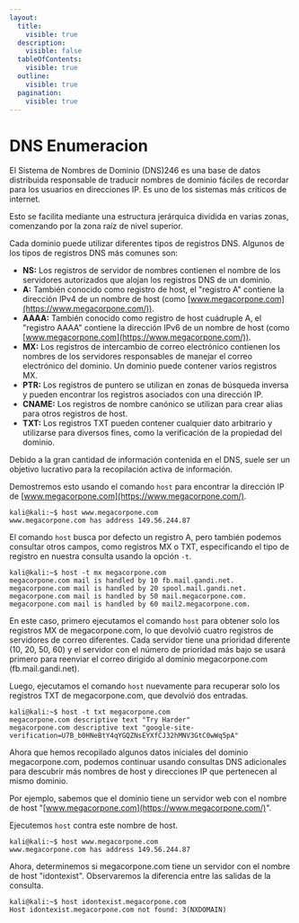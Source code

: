 ```yaml
---
layout:
  title:
    visible: true
  description:
    visible: false
  tableOfContents:
    visible: true
  outline:
    visible: true
  pagination:
    visible: true
---
```


# DNS Enumeracion

El Sistema de Nombres de Dominio (DNS)246 es una base de datos distribuida responsable de traducir nombres de dominio fáciles de recordar para los usuarios en direcciones IP. Es uno de los sistemas más críticos de internet.

Esto se facilita mediante una estructura jerárquica dividida en varias zonas, comenzando por la zona raíz de nivel superior.

Cada dominio puede utilizar diferentes tipos de registros DNS. Algunos de los tipos de registros DNS más comunes son:

* **NS:** Los registros de servidor de nombres contienen el nombre de los servidores autorizados que alojan los registros DNS de un dominio.
* **A:** También conocido como registro de host, el "registro A" contiene la dirección IPv4 de un nombre de host (como [www.megacorpone.com](https://www.megacorpone.com/)).
* **AAAA:** También conocido como registro de host cuádruple A, el "registro AAAA" contiene la dirección IPv6 de un nombre de host (como [www.megacorpone.com](https://www.megacorpone.com/)).
* **MX:** Los registros de intercambio de correo electrónico contienen los nombres de los servidores responsables de manejar el correo electrónico del dominio. Un dominio puede contener varios registros MX.
* **PTR:** Los registros de puntero se utilizan en zonas de búsqueda inversa y pueden encontrar los registros asociados con una dirección IP.
* **CNAME:** Los registros de nombre canónico se utilizan para crear alias para otros registros de host.
* **TXT:** Los registros TXT pueden contener cualquier dato arbitrario y utilizarse para diversos fines, como la verificación de la propiedad del dominio.

Debido a la gran cantidad de información contenida en el DNS, suele ser un objetivo lucrativo para la recopilación activa de información.

Demostremos esto usando el comando `host` para encontrar la dirección IP de [www.megacorpone.com](https://www.megacorpone.com/).

```
kali@kali:~$ host www.megacorpone.com
www.megacorpone.com has address 149.56.244.87
```

El comando `host` busca por defecto un registro A, pero también podemos consultar otros campos, como registros MX o TXT, especificando el tipo de registro en nuestra consulta usando la opción `-t`.

```
kali@kali:~$ host -t mx megacorpone.com
megacorpone.com mail is handled by 10 fb.mail.gandi.net.
megacorpone.com mail is handled by 20 spool.mail.gandi.net.
megacorpone.com mail is handled by 50 mail.megacorpone.com.
megacorpone.com mail is handled by 60 mail2.megacorpone.com.
```

En este caso, primero ejecutamos el comando `host` para obtener solo los registros MX de megacorpone.com, lo que devolvió cuatro registros de servidores de correo diferentes. Cada servidor tiene una prioridad diferente (10, 20, 50, 60) y el servidor con el número de prioridad más bajo se usará primero para reenviar el correo dirigido al dominio megacorpone.com (fb.mail.gandi.net).

Luego, ejecutamos el comando `host` nuevamente para recuperar solo los registros TXT de megacorpone.com, que devolvió dos entradas.

```
kali@kali:~$ host -t txt megacorpone.com
megacorpone.com descriptive text "Try Harder"
megacorpone.com descriptive text "google-site-
verification=U7B_b0HNeBtY4qYGQZNsEYXfCJ32hMNV3GtC0wWq5pA"
```

Ahora que hemos recopilado algunos datos iniciales del dominio megacorpone.com, podemos continuar usando consultas DNS adicionales para descubrir más nombres de host y direcciones IP que pertenecen al mismo dominio.

Por ejemplo, sabemos que el dominio tiene un servidor web con el nombre de host "[www.megacorpone.com](https://www.megacorpone.com/)".

Ejecutemos `host` contra este nombre de host.

```
kali@kali:~$ host www.megacorpone.com
www.megacorpone.com has address 149.56.244.87
```

Ahora, determinemos si megacorpone.com tiene un servidor con el nombre de host "idontexist". Observaremos la diferencia entre las salidas de la consulta.

```
kali@kali:~$ host idontexist.megacorpone.com
Host idontexist.megacorpone.com not found: 3(NXDOMAIN)
```
